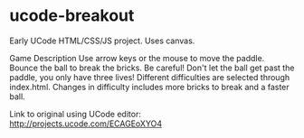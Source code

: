# ucode-breakout
Early UCode HTML/CSS/JS project. Uses canvas.

Game Description
Use arrow keys or the mouse to move the paddle. Bounce the ball to break the bricks. Be careful! Don't let the ball get past the paddle, you only have three lives! Different difficulties are selected through index.html. Changes in difficulty includes more bricks to break and a faster ball.

Link to original using UCode editor: http://projects.ucode.com/ECAGEoXYO4
